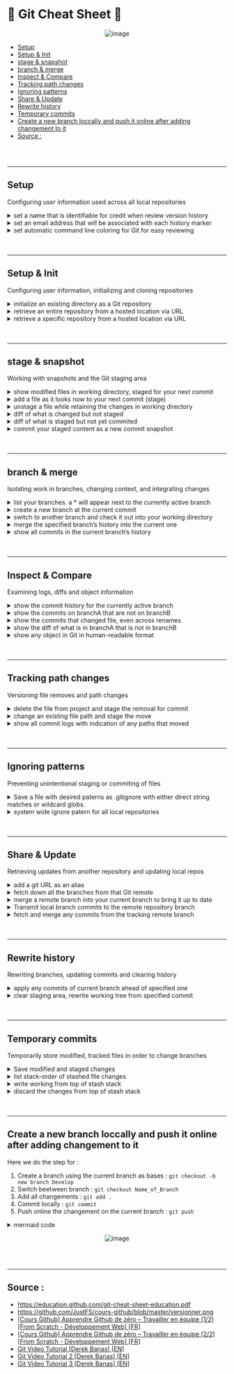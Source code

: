 # 🚀 Git Cheat Sheet 🚀 <!-- omit in TOC -->


<div align="center">

![image](./git.png)

</div>

- [Setup](#setup)
- [Setup & Init](#setup--init)
- [stage & snapshot](#stage--snapshot)
- [branch & merge](#branch--merge)
- [Inspect & Compare](#inspect--compare)
- [Tracking path changes](#tracking-path-changes)
- [Ignoring patterns](#ignoring-patterns)
- [Share & Update](#share--update)
- [Rewrite history](#rewrite-history)
- [Temporary commits](#temporary-commits)
- [Create a new branch loccally and push it online after adding changement to it](#create-a-new-branch-loccally-and-push-it-online-after-adding-changement-to-it)
- [Source :](#source-)

<br>
<br>

___

## Setup
Configuring user information used across all local repositories

<details>
<summary>set a name that is identifiable for credit when review version history</summary>

```
git config --global user.name “[firstname lastname]”
```

<br>
</details>

<details>
<summary>set an email address that will be associated with each history marker</summary>

```
git config --global user.email “[valid-email]”
```

<br>
</details>

<details>
<summary>set automatic command line coloring for Git for easy reviewing</summary>

```
git config --global color.ui auto
```

<br>
</details>


<br>
<br>

___
## Setup & Init
Configuring user information, initializing and cloning repositories

<details>
<summary>initialize an existing directory as a Git repository</summary>

```
git init
```

<br>
</details>


<details>
<summary>retrieve an entire repository from a hosted location via URL</summary>

```
git clone [url]
```

<br>
</details>


<details>
<summary>retrieve a specific repository from a hosted location via URL</summary>

```
git clone [url] --branch [Name_of_your_specific_branch]
```

<br>
</details>


<br>
<br>

___

## stage & snapshot
Working with snapshots and the Git staging area

<details>
<summary>show modified files in working directory, staged for your next commit</summary>

```
git status
```

<br>
</details>


<details>
<summary>add a file as it looks now to your next commit (stage)</summary>

```
git add [file]
```

<br>
</details>


<details>
<summary>unstage a file while retaining the changes in working directory</summary>

```
git reset [file]
```

<br>
</details>

<details>
<summary>diff of what is changed but not staged</summary>

```
git diff
```

<br>
</details>

<details>
<summary>diff of what is staged but not yet commited</summary>

```
git diff --staged
```

<br>
</details>


<details>
<summary>commit your staged content as a new commit snapshot</summary>

```
git commit -m “[descriptive message]”
```

<br>
</details>


<br>
<br>

___

## branch & merge
Isolating work in branches, changing context, and integrating changes
<details>
<summary>list your branches. a * will appear next to the currently active branch</summary>

```
git branch
```

<br>
</details>


<details>
<summary>create a new branch at the current commit</summary>

```
git branch [branch-name]
```

<br>
</details>


<details>
<summary>switch to another branch and check it out into your working directory</summary>

```
git checkout
```

<br>
</details>


<details>
<summary>merge the specified branch’s history into the current one</summary>

```
git merge [branch]
```

<br>
</details>


<details>
<summary>show all commits in the current branch’s history</summary>

```
git log
```

<br>
</details>


<br>
<br>

___

## Inspect & Compare
Examining logs, diffs and object information


<details>
<summary>show the commit history for the currently active branch</summary>

```
git log
```

<br>
</details>


<details>
<summary>show the commits on branchA that are not on branchB</summary>

```
git log branchB..branchA
```

<br>
</details>


<details>
<summary>show the commits that changed file, even across renames</summary>

```
git log --follow [file]
```

<br>
</details>


<details>
<summary>show the diff of what is in branchA that is not in branchB</summary>

```
git diff branchB...branchA
```

<br>
</details>


<details>
<summary>show any object in Git in human-readable format</summary>

```
git show [SHA]
```

<br>
</details>


<br>
<br>

___
## Tracking path changes
Versioning file removes and path changes

<details>
<summary>delete the file from project and stage the removal for commit</summary>

```
git rm [file]
```

<br>
</details>

<details>
<summary>change an existing file path and stage the move</summary>

```
git mv [existing-path] [new-path]
```

<br>
</details>

<details>
<summary>show all commit logs with indication of any paths that moved</summary>

```
git log --stat -M
```

<br>
</details>

<br>
<br>

___
## Ignoring patterns
Preventing unintentional staging or commiting of files

<details>
<summary>Save a file with desired paterns as .gitignore with either direct string matches or wildcard globs.</summary>

```
logs/
*.notes
pattern*/
```

<br>
</details>

<details>
<summary>system wide ignore patern for all local repositories</summary>

```
git config --global core.excludesfile [file]
```

<br>
</details>


<br>
<br>

___
## Share & Update
Retrieving updates from another repository and updating local repos

<details>
<summary>add a git URL as an alias</summary>

```
git remote add [alias] [url]
```

<br>
</details>

<details>
<summary>fetch down all the branches from that Git remote</summary>

```
git fetch [alias]
```

<br>
</details>

<details>
<summary>merge a remote branch into your current branch to bring it up to date</summary>

```
git merge [alias]/[branch]
```

<br>
</details>

<details>
<summary>Transmit local branch commits to the remote repository branch</summary>

```
git push [alias] [branch]
```

<br>
</details>

<details>
<summary>fetch and merge any commits from the tracking remote branch</summary>

```
git pull
```

<br>
</details>

<br>
<br>

___
## Rewrite history
Rewriting branches, updating commits and clearing history

<details>
<summary>apply any commits of current branch ahead of specified one</summary>

```
git rebase [branch]
```

<br>
</details>

<details>
<summary>clear staging area, rewrite working tree from specified commit</summary>

```
git reset --hard [commit]
```

<br>
</details>

<br>
<br>

___

## Temporary commits
Temporarily store modified, tracked files in order to change branches

<details>
<summary>Save modified and staged changes</summary>

```
git stash
```

<br>
</details>

<details>
<summary>list stack-order of stashed file changes</summary>

```
git stash list
```

<br>
</details>

<details>
<summary>write working from top of stash stack</summary>

```
git stash pop
```

<br>
</details>

<details>
<summary>discard the changes from top of stash stack</summary>

```
git stash drop
```

<br>
</details>


<br>
<br>

___

## Create a new branch loccally and push it online after adding changement to it

Here we do the step for :
1. Create a branch using the current branch as bases : ```git checkout -b new branch Develop```
2. Switch beetween branch :  ```git checkout Name_of_Branch```
3. Add all changements : ``git add .``
4. Commit locally : ``git commit``
5. Push online the changement on the current branch : ``git push``

<details>
<summary>mermaid code</summary>

```
graph TB
    1[Check list of branch : <br> git branch -a ] -->2[Create a new branch Develop and switch to the branch : <br> git checkout -b new branch Develop]
    2 --> 3[switch to the branch Dev2 : <br> git checkout Dev2]
    3-->4[check the status for all files inside the current branch : <br> git status <br> <br> You can also handled files with : <br>  use : git add <file>...  to update what will be committed <br> use git restore <file>... to discard changes in working directory ]
    4-->5["To stash your working directory including untracked files (especially those that are in the .gitignore) : <br> git stash --include-untracked"]
    5-->6[check the status for all files inside the current branch : <br> git status]
    6-->7[switch to Develop branch <br> git checkout Develop]
    7-->12[write working from top of stash stack <br> git stash pop]
    12-->8[update all changement : <br> git add .]
    8-->9[check the status for all files inside the current branch : <br> git status]
    9-->10[commit your changement locally : <br> git commit]
    10-->11[push your changement online : <br> git push <br><br> When it's a new branch that you create locally and want to push it to our repository online then you need to : <br> git push --set-upstream origin Develop <br> because in this case the current branch Develop has no upstream branch.]
```


</details>

<div align="center">

![image](./flow_chart.svg)

</div>

<br>
<br>

___

## Source :
* https://education.github.com/git-cheat-sheet-education.pdf 
* https://github.com/JustFS/cours-github/blob/master/versionner.png
* [[Cours Github] Apprendre Github de zéro – Travailler en équipe (1/2) [From Scratch - Développement Web] [FR]](https://www.youtube.com/watch?v=eXF0epLeCgo)
* [[Cours Github] Apprendre Github de zéro – Travailler en équipe (2/2) [From Scratch - Développement Web] [FR]](https://www.youtube.com/watch?v=yqA4Q6jHnfc)
* [Git Video Tutorial [Derek Banas] [EN]](https://www.youtube.com/watch?v=r63f51ce84A)
* [Git Video Tutorial 2 [Derek Banas] [EN]](https://www.youtube.com/watch?v=EYIvWWx1YDw)
* [Git Video Tutorial 3 [Derek Banas] [EN]](https://www.youtube.com/watch?v=DSeyfEgoPOM)
